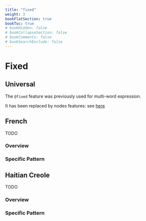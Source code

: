 ```yaml
---
title: "fixed"
weight: 3
bookFlatSection: true
bookToc: true
# bookHidden: false
# bookCollapseSection: false
# bookComments: false
# bookSearchExclude: false
---
```

# Fixed

## Universal

The `@fixed` feature was previously used for multi-word expression.

It has been replaced by nodes features: see [here](../Misc/Idiom_Titles.md)








## French

TODO
### Overview

### Specific Pattern




## Haitian Creole

TODO
### Overview

### Specific Pattern


